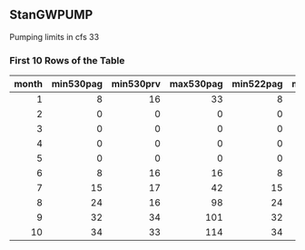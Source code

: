 ## StanGWPUMP
Pumping limits in cfs                                             33

### First 10 Rows of the Table
|   month |   min530pag |   min530prv |   max530pag |   min522pag |   min522prv |   max522pag |
|--------:|------------:|------------:|------------:|------------:|------------:|------------:|
|       1 |           8 |          16 |          33 |           8 |          49 |        9999 |
|       2 |           0 |           0 |           0 |           0 |           0 |           0 |
|       3 |           0 |           0 |           0 |           0 |           0 |           0 |
|       4 |           0 |           0 |           0 |           0 |           0 |           0 |
|       5 |           0 |           0 |           0 |           0 |           0 |           0 |
|       6 |           8 |          16 |          16 |           8 |          49 |        9999 |
|       7 |          15 |          17 |          42 |          15 |          67 |        9999 |
|       8 |          24 |          16 |          98 |          24 |          98 |        9999 |
|       9 |          32 |          34 |         101 |          32 |         118 |        9999 |
|      10 |          34 |          33 |         114 |          34 |         114 |        9999 |